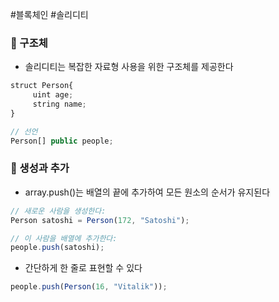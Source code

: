 ---
---

#블록체인 #솔리디티 
### 📌 구조체
+ 솔리디티는 복잡한 자료형 사용을 위한 구조체를 제공한다

``` JavaScript
struct Person{
	 uint age;
	 string name;
}

// 선언
Person[] public people;
```


### 📌 생성과 추가
+ array.push()는 배열의 끝에 추가하여 모든 원소의 순서가 유지된다
``` JavaScript
// 새로운 사람을 생성한다:
Person satoshi = Person(172, "Satoshi");

// 이 사람을 배열에 추가한다: 
people.push(satoshi);
```

+ 간단하게 한 줄로 표현할 수 있다
``` JavaScript
people.push(Person(16, "Vitalik"));
```
